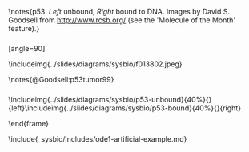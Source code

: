

\notes{p53. *Left* unbound, *Right* bound to DNA. Images by David
      S. Goodsell from <http://www.rcsb.org/> (see the 'Molecule
      of the Month' feature).}


###

[angle=90]

\includeimg{../slides/diagrams/sysbio/f013802.jpeg}

\notes{@Goodsell:p53tumor99}

###

\includeimg{../slides/diagrams/sysbio/p53-unbound}{40%}{}{left}\includeimg{../slides/diagrams/sysbio/p53-bound}{40%}{}{right}
  
\end{frame}

\include{_sysbio/includes/ode1-artificial-example.md}

